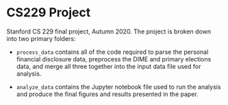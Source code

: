 # CS229 Project

Stanford CS 229 final project, Autumn 2020.
The project is broken down into two primary folders:

- `process_data` contains all of the code required to parse the personal
  financial disclosure data, preprocess the DIME and primary elections data,
  and merge all three together into the input data file used for analysis.

- `analyze_data` contains the Jupyter notebook file used to run the analysis
  and produce the final figures and results presented in the paper.
